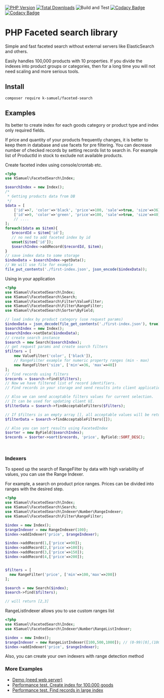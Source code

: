 [![PHP Version](https://img.shields.io/badge/php-7.3%2B-blue.svg)](https://packagist.org/packages/k-samuel/faceted-search)
[![Total Downloads](https://img.shields.io/packagist/dt/k-samuel/faceted-search.svg?style=flat-square)](https://packagist.org/packages/k-samuel/faceted-search)
![Build and Test](https://github.com/k-samuel/faceted-search/workflows/Build%20and%20Test/badge.svg?branch=master&event=push)
[![Codacy Badge](https://api.codacy.com/project/badge/Grade/b9d174969c1b457fa8a6c3b753266698)](https://www.codacy.com/manual/kirill.a.egorov/faceted-search?utm_source=github.com&amp;utm_medium=referral&amp;utm_content=k-samuel/faceted-search&amp;utm_campaign=Badge_Grade)
[![Codacy Badge](https://api.codacy.com/project/badge/Coverage/b9d174969c1b457fa8a6c3b753266698)](https://www.codacy.com/manual/kirill.a.egorov/faceted-search?utm_source=github.com&utm_medium=referral&utm_content=k-samuel/faceted-search&utm_campaign=Badge_Coverage)
# PHP Faceted search library

Simple and fast faceted search without external servers like ElasticSearch and others.

Easily handles 100,000 products with 10 properties. If you divide the indexes into product groups or categories, 
then for a long time you will not need scaling and more serious tools.

## Install

`
composer require k-samuel/faceted-search
`

## Examples 

Its better to create index for each goods category or product type and index only required fields.

If price and quantity of your products frequently changes, it is better to keep them in database and use facets 
for pre filtering. You can decrease number of checked records by setting records list to search in. For example list of 
ProductId in stock to exclude not available products.

Create faceted index using console/crontab etc.
```php
<?php
use KSamuel\FacetedSearch\Index;

$searchIndex = new Index();
/*
 * Getting products data from DB
 */
$data = [
    ['id'=>7, 'color'=>'black', 'price'=>100, 'sale'=>true, 'size'=>36],   
    ['id'=>9, 'color'=>'green', 'price'=>100, 'sale'=>true, 'size'=>40], 
    // ....
];
foreach($data as $item){ 
   $recordId = $item['id'];
   // no ned to add faceted index by id
   unset($item['id']);
   $searchIndex->addRecord($recordId, $item);
}
// save index data to some storage 
$indexData = $searchIndex->getData();
// We will use file for example
file_put_contents('./first-index.json', json_encode($indexData));
```

Using in your application

```php
<?php
use KSamuel\FacetedSearch\Index;
use KSamuel\FacetedSearch\Search;
use KSamuel\FacetedSearch\Filter\ValueFilter;
use KSamuel\FacetedSearch\Filter\RangeFilter;
use KSamuel\FacetedSearch\Sorter\ByField;

// load index by product category (use request params)
$indexData = json_decode(file_get_contents('./first-index.json'), true);
$searchIndex = new Index();
$searchIndex->setData($indexData);
// create search instance
$search = new Search($searchIndex);
// get request params and create search filters
$filters = [
    new ValueFilter('color', ['black']),
    // RangeFilter example for numeric property ranges (min - max)
    new RangeFilter('size', ['min'=>36, 'max'=>40])
];
// find records using filters
$records = $search->find($filters);
// Now we have filtered list of record identifiers.
// Find records in your storage and send results into client application.

// Also we can send acceptable filters values for current selection.
// It can be used for updating client UI.
$filterData = $search->findAcceptableFilters($filters);

// If $filters is an empty array [], all acceptable values will be returned
$filterData = $search->findAcceptableFilters([]);

// Also you can sort results using FacetedIndex
$sorter = new ByField($searchIndex);
$records = $sorter->sort($records, 'price', ByField::SORT_DESC);




```

### Indexers

To speed up the search of RangeFilter by data with high variability of values, you can use the Range Indexer.

For example, a search on product price ranges. Prices can be divided into ranges with the desired step.

```php
<?php
use KSamuel\FacetedSearch\Index;
use KSamuel\FacetedSearch\Search;
use KSamuel\FacetedSearch\Indexer\Number\RangeIndexer;
use KSamuel\FacetedSearch\Filter\RangeFilter;

$index = new Index();
$rangeIndexer = new RangeIndexer(100);
$index->addIndexer('price', $rangeIndexer);

$index->addRecord(1,['price'=>90]);
$index->addRecord(2,['price'=>100]);
$index->addRecord(3,['price'=>150]);
$index->addRecord(4,['price'=>200]);


$filters = [
  new RangeFilter('price', ['min'=>100,'max'=>200])
];

$search = new Search($index);
$search->find($filters);

// will return [2,3]
```
RangeListIndexer allows you to use custom ranges list
```php
<?php
use KSamuel\FacetedSearch\Index;
use KSamuel\FacetedSearch\Indexer\Number\RangeListIndexer;

$index = new Index();
$rangeIndexer = new RangeListIndexer([100,500,1000]); // (0-99)[0],(100-499)[100],(500-999)[500],(1000 & >)[1000] 
$index->addIndexer('price', $rangeIndexer);
```
Also, you can create your own indexers with range detection method


### More Examples 
* [Demo (need web server)](./examples)  
* [Performance test. Create index for 100.000 goods](./tests/performance/create_index.php)
* [Performance test. Find records in large index](./tests/performance/find.php)